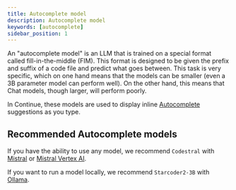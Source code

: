 ```yaml
---
title: Autocomplete model
description: Autocomplete model
keywords: [autocomplete]
sidebar_position: 1
---
```


An "autocomplete model" is an LLM that is trained on a special format called fill-in-the-middle (FIM). This format is designed to be given the prefix and suffix of a code file and predict what goes between. This task is very specific, which on one hand means that the models can be smaller (even a 3B parameter model can perform well). On the other hand, this means that Chat models, though larger, will perform poorly.

In Continue, these models are used to display inline [Autocomplete](../../autocomplete/how-to-use-it.md) suggestions as you type.

## Recommended Autocomplete models

If you have the ability to use any model, we recommend `Codestral` with [Mistral](../model-providers/top-level/mistral.md#autocomplete-model) or [Mistral Vertex AI](../model-providers/more/mistral-vertexai.md#autocomplete-model).

If you want to run a model locally, we recommend `Starcoder2-3B` with [Ollama](../model-providers/top-level/ollama.md#autocomplete-model).
